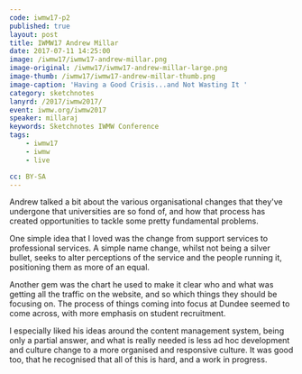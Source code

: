 ```yaml
---
code: iwmw17-p2
published: true
layout: post
title: IWMW17 Andrew Millar
date: 2017-07-11 14:25:00
image: /iwmw17/iwmw17-andrew-millar.png
image-original: /iwmw17/iwmw17-andrew-millar-large.png
image-thumb: /iwmw17/iwmw17-andrew-millar-thumb.png
image-caption: 'Having a Good Crisis...and Not Wasting It '
category: sketchnotes
lanyrd: /2017/iwmw2017/
event: iwmw.org/iwmw2017
speaker: millaraj
keywords: Sketchnotes IWMW Conference
tags:
    - iwmw17
    - iwmw
    - live

cc: BY-SA
---
```


Andrew talked a bit about the various organisational changes that they've undergone that universities are so fond of, and how that process has created opportunities to tackle some pretty fundamental problems.

One simple idea that I loved was the change from support services to professional services. A simple name change, whilst not being a silver bullet, seeks to alter perceptions of the service and the people running it, positioning them as more of an equal.

Another gem was the chart he used to make it clear who and what was getting all the traffic on the website, and so which things they should be focusing on. The process of things coming into focus at Dundee seemed to come across, with more emphasis on student recruitment.

I especially liked his ideas around the content management system, being only a partial answer, and what is really needed is less ad hoc development and culture change to a more organised and responsive culture. It was good too, that he recognised that all of this is hard, and a work in progress.
